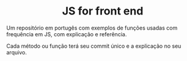 <h1 align="center">JS for front end</h1>

<p align="start">Um repositório em portugês com exemplos de funções usadas com frequência em JS, com explicação e referência.</p>

<p align="start">Cada método ou função terá seu commit único e a explicação no seu arquivo.</p>